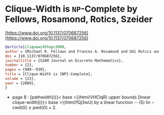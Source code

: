 # Clique-Width is `NP`-Complete by Fellows, Rosamond, Rotics, Szeider

[https://www.doi.org/10.1137/070687256](https://www.doi.org/10.1137/070687256)

```bibtex
@article{cliquewidthnpc2009,
author = {Michael R. Fellows and Frances A. Rosamond and Udi Rotics and Stefan Szeider},
doi = {10.1137/070687256},
journaltitle = {SIAM Journal on Discrete Mathematics},
number = {2},
pages = {909--939},
title = {Clique-Width is {NP}-Complete},
volume = {23},
year = {2009},
}
```
* page 8 : [pathwidth]({{< base >}}html/VHClqR) upper bounds [linear clique-width]({{< base >}}html/fQj3wU) by a linear function -- (5) $\mathrm{lin-cwd}(G) \le \mathrm{pwd}(G)+2$.